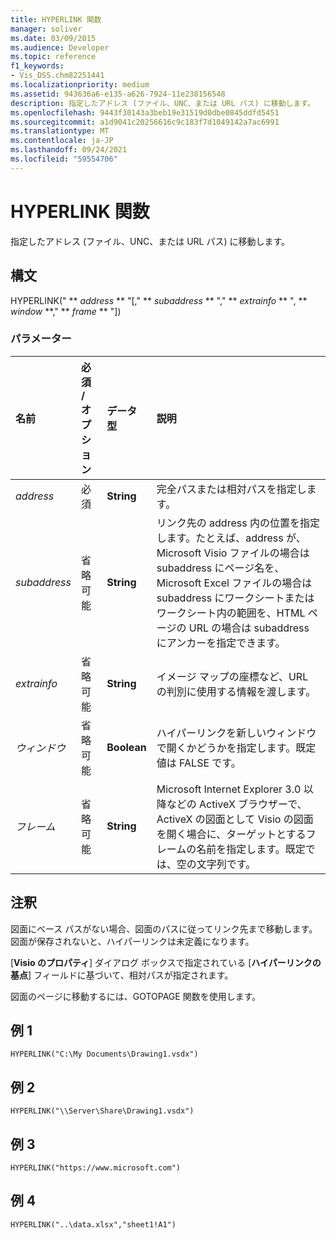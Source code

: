 ```yaml
---
title: HYPERLINK 関数
manager: soliver
ms.date: 03/09/2015
ms.audience: Developer
ms.topic: reference
f1_keywords:
- Vis_DSS.chm82251441
ms.localizationpriority: medium
ms.assetid: 943636a6-e135-a626-7924-11e238156548
description: 指定したアドレス (ファイル、UNC、または URL パス) に移動します。
ms.openlocfilehash: 9443f30143a3beb19e31519d0dbe0845ddfd5451
ms.sourcegitcommit: a1d9041c20256616c9c183f7d1049142a7ac6991
ms.translationtype: MT
ms.contentlocale: ja-JP
ms.lasthandoff: 09/24/2021
ms.locfileid: "59554706"
---
```

# <a name="hyperlink-function"></a>HYPERLINK 関数

指定したアドレス (ファイル、UNC、または URL パス) に移動します。
  
## <a name="syntax"></a>構文

HYPERLINK(" ** *address* ** "[," ** *subaddress* ** "," ** *extrainfo* ** ", ** *window* **," ** *frame* ** "]) 
  
### <a name="parameters"></a>パラメーター

|**名前**|**必須 / オプション**|**データ型**|**説明**|
|:-----|:-----|:-----|:-----|
| _address_ <br/> |必須  <br/> |**String** <br/> |完全パスまたは相対パスを指定します。  <br/> |
| _subaddress_ <br/> |省略可能  <br/> |**String** <br/> |リンク先の address 内の位置を指定します。たとえば、address が、Microsoft Visio ファイルの場合は subaddress にページ名を、Microsoft Excel ファイルの場合は subaddress にワークシートまたはワークシート内の範囲を、HTML ページの URL の場合は subaddress にアンカーを指定できます。  <br/> |
| _extrainfo_ <br/> |省略可能  <br/> |**String** <br/> |イメージ マップの座標など、URL の判別に使用する情報を渡します。  <br/> |
| _ウィンドウ_ <br/> |省略可能  <br/> |**Boolean** <br/> |ハイパーリンクを新しいウィンドウで開くかどうかを指定します。既定値は FALSE です。  <br/> |
| _フレーム_ <br/> |省略可能  <br/> |**String** <br/> | Microsoft Internet Explorer 3.0 以降などの ActiveX ブラウザーで、ActiveX の図面として Visio の図面を開く場合に、ターゲットとするフレームの名前を指定します。既定では、空の文字列です。  <br/> |
   
## <a name="remarks"></a>注釈

図面にベース パスがない場合、図面のパスに従ってリンク先まで移動します。図面が保存されないと、ハイパーリンクは未定義になります。 
  
[**Visio のプロパティ**] ダイアログ ボックスで指定されている [**ハイパーリンクの基点**] フィールドに基づいて、相対パスが指定されます。 
  
図面のページに移動するには、GOTOPAGE 関数を使用します。 
  
## <a name="example-1"></a>例 1

 `HYPERLINK("C:\My Documents\Drawing1.vsdx")`
  
## <a name="example-2"></a>例 2

 `HYPERLINK("\\Server\Share\Drawing1.vsdx")`
  
## <a name="example-3"></a>例 3

 `HYPERLINK("https://www.microsoft.com")`
  
## <a name="example-4"></a>例 4

 `HYPERLINK("..\data.xlsx","sheet1!A1")`
  

